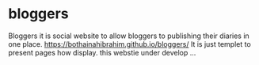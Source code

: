 # bloggers
Bloggers it is social website to allow bloggers to publishing their diaries in one place.
https://bothainahibrahim.github.io/bloggers/ 
It is just templet to present pages how display. 
this webstie under develop ...
